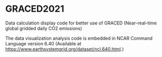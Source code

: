 # GRACED2021
Data calculation display code for better use of GRACED (Near-real-time global gridded daily CO2 emissions)

The data visualization analysis code is embedded in NCAR Command Language version 6.40 (Available at https://www.earthsystemgrid.org/dataset/ncl.640.html.)
